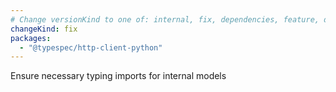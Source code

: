 ```yaml
---
# Change versionKind to one of: internal, fix, dependencies, feature, deprecation, breaking
changeKind: fix
packages:
  - "@typespec/http-client-python"
---
```


Ensure necessary typing imports for internal models
